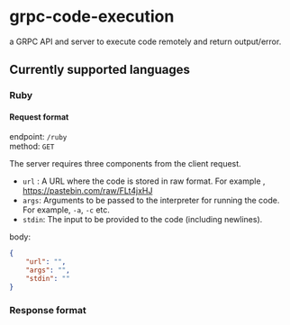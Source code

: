 # grpc-code-execution
a GRPC API and server to execute code remotely and return output/error.

## Currently supported languages

### Ruby

#### Request format

endpoint:   `/ruby`<br>
method:     `GET`<br>

The server requires three components from the client request. 
* `url` :   A URL where the code is stored in raw format. For example ,
            https://pastebin.com/raw/FLt4jxHJ
* `args`:   Arguments to be passed to the interpreter for running the code.
            For example, `-a`, `-c` etc.
* `stdin`:  The input to be provided to the code (including newlines).

body:       
```json
{
    "url": "",
    "args": "",
    "stdin": ""
}
```

### Response format
